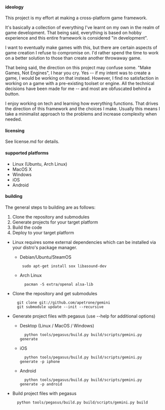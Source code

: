 #### ideology
This project is my effort at making a cross-platform game framework.

It's basically a collection of everything I've learnt on my own in the
realm of game development. That being said, everything is based on hobby
experience and this entire framework is considered "in development".

I want to eventually make games with this, but there are certain aspects
of game creation I refuse to compromise on. I'd rather spend the time to 
work on a better solution to those than create another throwaway game.

That being said, the direction on this project may confuse some. 
"Make Games, Not Engines", I hear you cry. Yes -- if my intent was to
create a game, I would be working on that instead. However, I find no
satisfaction in working on a game with a pre-existing toolset or engine.
All the technical decisions have been made for me -- and most are obfuscated
behind a button. 

I enjoy working on tech and learning how everything functions. That drives
the direction of this framework and the choices I make. Usually this means
I take a minimalist approach to the problems and increase complexity
when needed.


#### licensing

See license.md for details.


#### supported platforms

- Linux (Ubuntu, Arch Linux)
- MacOS X
- Windows
- iOS
- Android


#### building

The general steps to building are as follows:

1. Clone the repository and submodules
2. Generate projects for your target platform
3. Build the code
4. Deploy to your target platform


* Linux requires some external dependencies which can be installed
via your distro's package manager.

	*  Debian/Ubuntu/SteamOS

			sudo apt-get install sox libasound-dev


	* Arch Linux

			pacman -S extra/openal alsa-lib


* Clone the repository and get submodules

		git clone git://github.com/apetrone/gemini
		git submodule update --init	--recursive

* Generate project files with pegasus (use --help for additional options)

	* Desktop (Linux / MacOS / Windows)

			python tools/pegasus/build.py build/scripts/gemini.py generate

	* iOS

			python tools/pegasus/build.py build/scripts/gemini.py generate -p iphone

	* Android

			python tools/pegasus/build.py build/scripts/gemini.py generate -p android

* Build project files with pegasus

		python tools/pegasus/build.py build/scripts/gemini.py build

